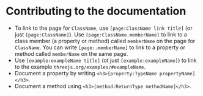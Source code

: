 Contributing to the documentation
=================================

- To link to the page for `ClassName`, use `[page:ClassName link title]` (or just `[page:ClassName]`). Use `[page:ClassName.memberName]` to link to a class member (a property or method) called `memberName` on the page for `ClassName`. You can write `[page:.memberName]` to link to a property or method called `memberName` on the same page.
- Use `[example:exampleName title]` (ot just `[example:exampleName]`) to link to the example `threejs.org/examples/#exampleName`.
- Document a property by writing `<h3>[property:TypeName propertyName]</h3>`.
- Document a method using `<h3>[method:ReturnType methodName]</h3>`.